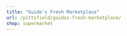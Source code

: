 ```yaml
---
title: "Guido's Fresh Marketplace"
url: /pittsfield/guidos-fresh-marketplace/
shop: supermarket
---
```

